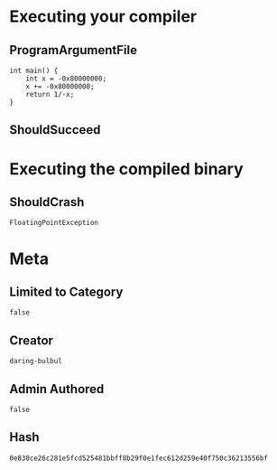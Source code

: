 # Executing your compiler

## ProgramArgumentFile

```
int main() {
    int x = -0x80000000;
    x += -0x80000000;
    return 1/-x;
}
```

## ShouldSucceed

# Executing the compiled binary

## ShouldCrash

```
FloatingPointException
```

# Meta

## Limited to Category

```
false
```

## Creator

```
daring-bulbul
```

## Admin Authored

```
false
```

## Hash

```
0e838ce26c281e5fcd525481bbff8b29f0e1fec612d259e40f750c36213556bf
```
